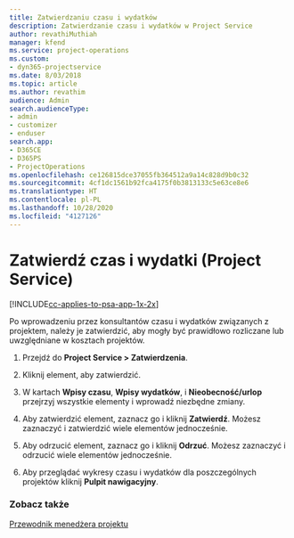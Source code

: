 ```yaml
---
title: Zatwierdzaniu czasu i wydatków
description: Zatwierdzanie czasu i wydatków w Project Service
author: revathiMuthiah
manager: kfend
ms.service: project-operations
ms.custom:
- dyn365-projectservice
ms.date: 8/03/2018
ms.topic: article
ms.author: revathim
audience: Admin
search.audienceType:
- admin
- customizer
- enduser
search.app:
- D365CE
- D365PS
- ProjectOperations
ms.openlocfilehash: ce126815dce37055fb364512a9a14c828d9b0c32
ms.sourcegitcommit: 4cf1dc1561b92fca4175f0b3813133c5e63ce8e6
ms.translationtype: HT
ms.contentlocale: pl-PL
ms.lasthandoff: 10/28/2020
ms.locfileid: "4127126"
---
```

# <a name="approve-time-and-expenses-project-service"></a>Zatwierdź czas i wydatki (Project Service)

[!INCLUDE[cc-applies-to-psa-app-1x-2x](../includes/cc-applies-to-psa-app-1x-2x.md)]

Po wprowadzeniu przez konsultantów czasu i wydatków związanych z projektem, należy je zatwierdzić, aby mogły być prawidłowo rozliczane lub uwzględniane w kosztach projektów.  
  
1.  Przejdź do **Project Service > Zatwierdzenia**.  
  
2.  Kliknij element, aby zatwierdzić.  
  
3.  W kartach **Wpisy czasu**, **Wpisy wydatków**, i **Nieobecność/urlop** przejrzyj wszystkie elementy i wprowadź niezbędne zmiany.  
  
4.  Aby zatwierdzić element, zaznacz go i kliknij **Zatwierdź**. Możesz zaznaczyć i zatwierdzić wiele elementów jednocześnie.  
  
5.  Aby odrzucić element, zaznacz go i kliknij **Odrzuć**. Możesz zaznaczyć i odrzucić wiele elementów jednocześnie.  
  
6.  Aby przeglądać wykresy czasu i wydatków dla poszczególnych projektów kliknij **Pulpit nawigacyjny**.  
  
### <a name="see-also"></a>Zobacz także  
 [Przewodnik menedżera projektu](../psa/project-manager-guide.md)
